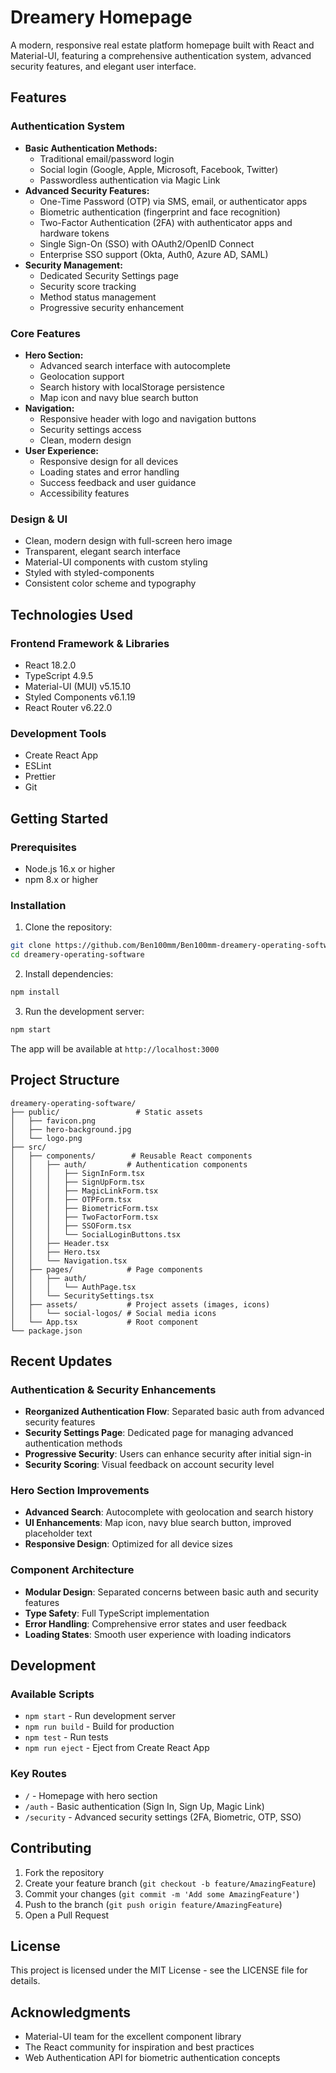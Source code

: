 # Dreamery Homepage

A modern, responsive real estate platform homepage built with React and Material-UI, featuring a comprehensive authentication system, advanced security features, and elegant user interface.

## Features

### Authentication System
- **Basic Authentication Methods:**
  - Traditional email/password login
  - Social login (Google, Apple, Microsoft, Facebook, Twitter)
  - Passwordless authentication via Magic Link
- **Advanced Security Features:**
  - One-Time Password (OTP) via SMS, email, or authenticator apps
  - Biometric authentication (fingerprint and face recognition)
  - Two-Factor Authentication (2FA) with authenticator apps and hardware tokens
  - Single Sign-On (SSO) with OAuth2/OpenID Connect
  - Enterprise SSO support (Okta, Auth0, Azure AD, SAML)
- **Security Management:**
  - Dedicated Security Settings page
  - Security score tracking
  - Method status management
  - Progressive security enhancement

### Core Features
- **Hero Section:**
  - Advanced search interface with autocomplete
  - Geolocation support
  - Search history with localStorage persistence
  - Map icon and navy blue search button
- **Navigation:**
  - Responsive header with logo and navigation buttons
  - Security settings access
  - Clean, modern design
- **User Experience:**
  - Responsive design for all devices
  - Loading states and error handling
  - Success feedback and user guidance
  - Accessibility features

### Design & UI
- Clean, modern design with full-screen hero image
- Transparent, elegant search interface
- Material-UI components with custom styling
- Styled with styled-components
- Consistent color scheme and typography

## Technologies Used

### Frontend Framework & Libraries
- React 18.2.0
- TypeScript 4.9.5
- Material-UI (MUI) v5.15.10
- Styled Components v6.1.19
- React Router v6.22.0

### Development Tools
- Create React App
- ESLint
- Prettier
- Git

## Getting Started

### Prerequisites
- Node.js 16.x or higher
- npm 8.x or higher

### Installation

1. Clone the repository:
```bash
git clone https://github.com/Ben100mm/Ben100mm-dreamery-operating-software.git
cd dreamery-operating-software
```

2. Install dependencies:
```bash
npm install
```

3. Run the development server:
```bash
npm start
```

The app will be available at `http://localhost:3000`

## Project Structure

```
dreamery-operating-software/
├── public/                 # Static assets
│   ├── favicon.png
│   ├── hero-background.jpg
│   └── logo.png
├── src/
│   ├── components/        # Reusable React components
│   │   ├── auth/         # Authentication components
│   │   │   ├── SignInForm.tsx
│   │   │   ├── SignUpForm.tsx
│   │   │   ├── MagicLinkForm.tsx
│   │   │   ├── OTPForm.tsx
│   │   │   ├── BiometricForm.tsx
│   │   │   ├── TwoFactorForm.tsx
│   │   │   ├── SSOForm.tsx
│   │   │   └── SocialLoginButtons.tsx
│   │   ├── Header.tsx
│   │   ├── Hero.tsx
│   │   └── Navigation.tsx
│   ├── pages/            # Page components
│   │   ├── auth/
│   │   │   └── AuthPage.tsx
│   │   └── SecuritySettings.tsx
│   ├── assets/           # Project assets (images, icons)
│   │   └── social-logos/ # Social media icons
│   └── App.tsx           # Root component
└── package.json
```

## Recent Updates

### Authentication & Security Enhancements
- **Reorganized Authentication Flow**: Separated basic auth from advanced security features
- **Security Settings Page**: Dedicated page for managing advanced authentication methods
- **Progressive Security**: Users can enhance security after initial sign-in
- **Security Scoring**: Visual feedback on account security level

### Hero Section Improvements
- **Advanced Search**: Autocomplete with geolocation and search history
- **UI Enhancements**: Map icon, navy blue search button, improved placeholder text
- **Responsive Design**: Optimized for all device sizes

### Component Architecture
- **Modular Design**: Separated concerns between basic auth and security features
- **Type Safety**: Full TypeScript implementation
- **Error Handling**: Comprehensive error states and user feedback
- **Loading States**: Smooth user experience with loading indicators

## Development

### Available Scripts
- `npm start` - Run development server
- `npm run build` - Build for production
- `npm test` - Run tests
- `npm run eject` - Eject from Create React App

### Key Routes
- `/` - Homepage with hero section
- `/auth` - Basic authentication (Sign In, Sign Up, Magic Link)
- `/security` - Advanced security settings (2FA, Biometric, OTP, SSO)

## Contributing

1. Fork the repository
2. Create your feature branch (`git checkout -b feature/AmazingFeature`)
3. Commit your changes (`git commit -m 'Add some AmazingFeature'`)
4. Push to the branch (`git push origin feature/AmazingFeature`)
5. Open a Pull Request

## License

This project is licensed under the MIT License - see the LICENSE file for details.

## Acknowledgments

- Material-UI team for the excellent component library
- The React community for inspiration and best practices
- Web Authentication API for biometric authentication concepts
